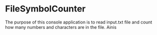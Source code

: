 # FileSymbolCounter

The purpose of this console application is to read input.txt file and count how many numbers and characters are in the file.
Ainis
